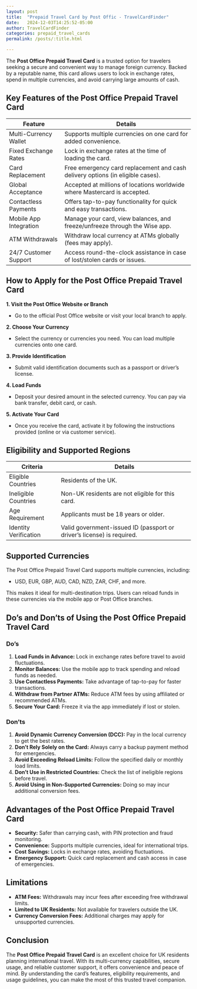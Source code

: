 ```yaml
---
layout: post
title:  "Prepaid Travel Card by Post Offic - TravelCardFinder"
date:   2024-12-03T14:25:52-05:00
author: TravelCardFinder
categories: prepaid_travel_cards
permalink: /posts/:title.html

---
```


The **Post Office Prepaid Travel Card** is a trusted option for travelers seeking a secure and convenient way to manage foreign currency. Backed by a reputable name, this card allows users to lock in exchange rates, spend in multiple currencies, and avoid carrying large amounts of cash.


## Key Features of the Post Office Prepaid Travel Card

| Feature | Details |
|-------|--------|
| Multi-Currency Wallet | Supports multiple currencies on one card for added convenience. |
| Fixed Exchange Rates | Lock in exchange rates at the time of loading the card. |
| Card Replacement | Free emergency card replacement and cash delivery options (in eligible cases). |
| Global Acceptance | Accepted at millions of locations worldwide where Mastercard is accepted. |
| Contactless Payments | Offers tap-to-pay functionality for quick and easy transactions. |
| Mobile App Integration | Manage your card, view balances, and freeze/unfreeze through the Wise app. |
| ATM Withdrawals | Withdraw local currency at ATMs globally (fees may apply). |
| 24/7 Customer Support | Access round-the-clock assistance in case of lost/stolen cards or issues. |

## How to Apply for the Post Office Prepaid Travel Card

**1. Visit the Post Office Website or Branch**

+ Go to the official Post Office website or visit your local branch to apply.

**2. Choose Your Currency**
+ Select the currency or currencies you need. You can load multiple currencies onto one card.

**3. Provide Identification**
+ Submit valid identification documents such as a passport or driver’s license.

**4. Load Funds**
+ Deposit your desired amount in the selected currency. You can pay via bank transfer, debit card, or cash.

**5. Activate Your Card**
+ Once you receive the card, activate it by following the instructions provided (online or via customer service).

## Eligibility and Supported Regions

| Criteria | Details |
|-------|--------|
| Eligible Countries | Residents of the UK. |
| Ineligible Countries | Non-UK residents are not eligible for this card. |
| Age Requirement | Applicants must be 18 years or older. |
| Identity Verification | Valid government-issued ID (passport or driver’s license) is required. |

## Supported Currencies
The Post Office Prepaid Travel Card supports multiple currencies, including:

+ USD, EUR, GBP, AUD, CAD, NZD, ZAR, CHF, and more.

This makes it ideal for multi-destination trips. Users can reload funds in these currencies via the mobile app or Post Office branches.

## Do’s and Don’ts of Using the Post Office Prepaid Travel Card

### Do’s
1. **Load Funds in Advance:** Lock in exchange rates before travel to avoid fluctuations.
2. **Monitor Balances:** Use the mobile app to track spending and reload funds as needed.
3. **Use Contactless Payments:** Take advantage of tap-to-pay for faster transactions.
4. **Withdraw from Partner ATMs:** Reduce ATM fees by using affiliated or recommended ATMs.
5. **Secure Your Card:** Freeze it via the app immediately if lost or stolen.

### Don’ts
1. **Avoid Dynamic Currency Conversion (DCC):** Pay in the local currency to get the best rates.
2. **Don’t Rely Solely on the Card:** Always carry a backup payment method for emergencies.
3. **Avoid Exceeding Reload Limits:** Follow the specified daily or monthly load limits.
4. **Don’t Use in Restricted Countries:** Check the list of ineligible regions before travel.
5. **Avoid Using in Non-Supported Currencies:** Doing so may incur additional conversion fees.

## Advantages of the Post Office Prepaid Travel Card

+ **Security:** Safer than carrying cash, with PIN protection and fraud monitoring.
+ **Convenience:** Supports multiple currencies, ideal for international trips.
+ **Cost Savings:** Locks in exchange rates, avoiding fluctuations.
+ **Emergency Support:** Quick card replacement and cash access in case of emergencies.

## Limitations
+ **ATM Fees:** Withdrawals may incur fees after exceeding free withdrawal limits.
+ **Limited to UK Residents:** Not available for travelers outside the UK.
+ **Currency Conversion Fees:** Additional charges may apply for unsupported currencies.

## Conclusion
The **Post Office Prepaid Travel Card** is an excellent choice for UK residents planning international travel. With its multi-currency capabilities, secure usage, and reliable customer support, it offers convenience and peace of mind. By understanding the card’s features, eligibility requirements, and usage guidelines, you can make the most of this trusted travel companion.